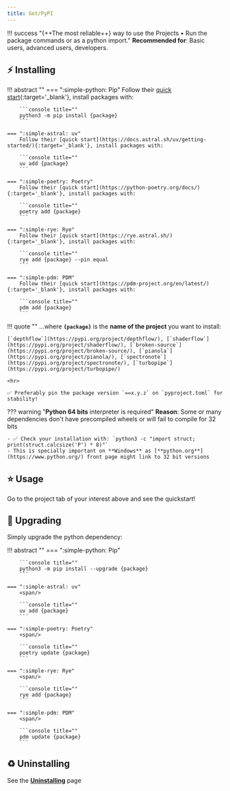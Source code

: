 ```yaml
---
title: Get/PyPI
---
```


!!! success "{++The most reliable++} way to use the Projects • Run the package commands or as a python import."
    **Recommended for**: Basic users, advanced users, developers.

## ⚡️ Installing

!!! abstract ""
    === ":simple-python: Pip"
        Follow their [quick start](https://pip.pypa.io/en/stable/getting-started/){:target='_blank'}, install packages with:

        ```console title=""
        python3 -m pip install {package}
        ```

    === ":simple-astral: uv"
        Follow their [quick start](https://docs.astral.sh/uv/getting-started/){:target='_blank'}, install packages with:

        ```console title=""
        uv add {package}
        ```

    === ":simple-poetry: Poetry"
        Follow their [quick start](https://python-poetry.org/docs/){:target='_blank'}, install packages with:

        ```console title=""
        poetry add {package}
        ```

    === ":simple-rye: Rye"
        Follow their [quick start](https://rye.astral.sh/){:target='_blank'}, install packages with:

        ```console title=""
        rye add {package} --pin equal
        ```

    === ":simple-pdm: PDM"
        Follow their [quick start](https://pdm-project.org/en/latest/){:target='_blank'}, install packages with:

        ```console title=""
        pdm add {package}
        ```

!!! quote ""
    ...where **`{package}`** is the **name of the project** you want to install:

    [`depthflow`](https://pypi.org/project/depthflow/), [`shaderflow`](https://pypi.org/project/shaderflow/), [`broken-source`](https://pypi.org/project/broken-source/), [`pianola`](https://pypi.org/project/pianola/), [`spectronote`](https://pypi.org/project/spectronote/), [`turbopipe`](https://pypi.org/project/turbopipe/)

    <hr>

    ✅ Preferably pin the package version `==x.y.z` on `pyproject.toml` for stability!

??? warning "**Python 64 bits** interpreter is required"
    **Reason**: Some or many dependencies don't have precompiled wheels or will fail to compile for 32 bits

    - ✅ Check your installation with: `python3 -c "import struct; print(struct.calcsize('P') * 8)"`
    - This is specially important on **Windows** as [**python.org**](https://www.python.org/) front page might link to 32 bit versions

## ⭐️ Usage

Go to the project tab of your interest above and see the quickstart!

## 🚀 Upgrading

Simply upgrade the python dependency:

!!! abstract ""
    === ":simple-python: Pip"
        <span/>

        ```console title=""
        python3 -m pip install --upgrade {package}
        ```

    === ":simple-astral: uv"
        <span/>

        ```console title=""
        uv add {package}
        ```

    === ":simple-poetry: Poetry"
        <span/>

        ```console title=""
        poetry update {package}
        ```

    === ":simple-rye: Rye"
        <span/>

        ```console title=""
        rye add {package}
        ```

    === ":simple-pdm: PDM"
        <span/>

        ```console title=""
        pdm update {package}
        ```

## ♻️ Uninstalling

See the <a href="site:/get/uninstalling"><b>Uninstalling</b></a> page
